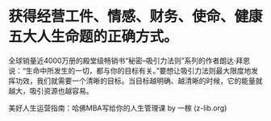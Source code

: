 # 获得经营工件、情感、财务、使命、健康五大人生命题的正确方式。
全球销量近4000万册的殿堂级畅销书“秘密–吸引力法则”系列的作者朗达·拜恩说：“生命中所发生的一切，都与你的目标有关。”要想让吸引力法则最大限度地发挥功效，我们就需要一个清晰的目标。当目标越明确、越清晰的时候，它的能量就越大，吸引资源也越容易。

美好人生运营指南：哈佛MBA写给你的人生管理课 by 一稼 (z-lib.org)
